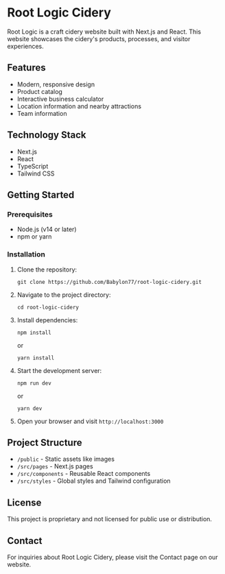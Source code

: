 # Root Logic Cidery

Root Logic is a craft cidery website built with Next.js and React. This website showcases the cidery's products, processes, and visitor experiences.

## Features

- Modern, responsive design
- Product catalog
- Interactive business calculator
- Location information and nearby attractions
- Team information

## Technology Stack

- Next.js
- React
- TypeScript
- Tailwind CSS

## Getting Started

### Prerequisites

- Node.js (v14 or later)
- npm or yarn

### Installation

1. Clone the repository:
   ```
   git clone https://github.com/Babylon77/root-logic-cidery.git
   ```

2. Navigate to the project directory:
   ```
   cd root-logic-cidery
   ```

3. Install dependencies:
   ```
   npm install
   ```
   or
   ```
   yarn install
   ```

4. Start the development server:
   ```
   npm run dev
   ```
   or
   ```
   yarn dev
   ```

5. Open your browser and visit `http://localhost:3000`

## Project Structure

- `/public` - Static assets like images
- `/src/pages` - Next.js pages
- `/src/components` - Reusable React components
- `/src/styles` - Global styles and Tailwind configuration

## License

This project is proprietary and not licensed for public use or distribution.

## Contact

For inquiries about Root Logic Cidery, please visit the Contact page on our website. 